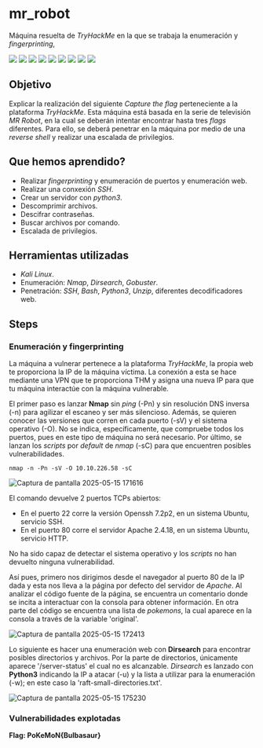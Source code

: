# mr_robot

Máquina resuelta de *TryHackMe* en la que se trabaja la enumeración y *fingerprinting*,
<div>
  <img src="https://img.shields.io/badge/-Kali-5e8ca8?style=for-the-badge&logo=kalilinux&logoColor=white" />
  <img src="https://img.shields.io/badge/-Nmap-6933FF?style=for-the-badge&logo=nmap&logoColor=white" />
  <img src="https://img.shields.io/badge/-Dirsearch-005571?style=for-the-badge&logo=dirsearch&logoColor=white" />
  <img src="https://img.shields.io/badge/-Gobuster-3CBDB1?style=for-the-badge&logo=gobuster&logoColor=white" />
 <img src="https://img.shields.io/badge/-ssh-231F20?style=for-the-badge&logo=ssh&logoColor=white" />
  <img src="https://img.shields.io/badge/-php-777BB4?style=for-the-badge&logo=php&logoColor=white" />
  <img src="https://img.shields.io/badge/-Bash-4EAA25?style=for-the-badge&logo=gnubash&logoColor=white" />
  <img src="https://img.shields.io/badge/-python-3776AB?style=for-the-badge&logo=python&logoColor=white" />
  <img src="https://img.shields.io/badge/-unzip-000000?style=for-the-badge&logo=unzip&logoColor=white" />
</div>

## Objetivo

Explicar la realización del siguiente _Capture the flag_ perteneciente a la plataforma *TryHackMe*. Esta máquina está basada en la serie de televisión *MR Robot*, en la cual se deberán intentar encontrar hasta tres *flags* diferentes. Para ello, se deberá penetrar en la máquina por medio de una *reverse shell* y realizar una escalada de privilegios.

## Que hemos aprendido?

- Realizar *fingerprinting* y enumeración de puertos y enumeración web.
- Realizar una conxexión *SSH*.
- Crear un servidor con *python3*.
- Descomprimir archivos.
- Descifrar contraseñas.
- Buscar archivos por comando.
- Escalada de privilegios.

## Herramientas utilizadas

- *Kali Linux*.
- Enumeración: *Nmap*, *Dirsearch*, *Gobuster*.
- Penetración: *SSH*, *Bash*, *Python3*, *Unzip*, diferentes decodificadores web. 

## Steps

### Enumeración y fingerprinting

La máquina a vulnerar pertenece a la plataforma *TryHackMe*, la propia web te proporciona la IP de la máquina víctima. La conexión a esta se hace mediante una VPN que te proporciona THM y asigna una nueva IP para que tu máquina interactúe con la máquina vulnerable.

El primer paso es lanzar **Nmap** sin *ping* (-Pn) y sin resolución DNS inversa (-n) para agilizar el escaneo y ser más silencioso. Además, se quieren conocer las versiones que corren en cada puerto (-sV) y el sistema operativo (-O). No se indica, específicamente, que compruebe todos los puertos, pues en este tipo de máquina no será necesario. Por último, se lanzan los *scripts* por *default* de *nmap* (-sC) para que encuentren posibles vulnerabilidades.

<code>nmap -n -Pn -sV -O 10.10.226.58 -sC</code>

![Captura de pantalla 2025-05-15 171616](https://github.com/user-attachments/assets/e2ad0251-ddf8-4c77-a94c-cc004aea621b)

El comando devuelve 2 puertos TCPs abiertos:

- En el puerto 22 corre la versión Openssh 7.2p2, en un sistema Ubuntu, servicio SSH.
- En el puerto 80 corre el servidor Apache 2.4.18, en un sistema Ubuntu, servicio HTTP.

No ha sido capaz de detectar el sistema operativo y los *scripts* no han devuelto ninguna vulnerabilidad.

Así pues, primero nos dirigimos desde el navegador al puerto 80 de la IP dada y esta nos lleva a la página por defecto del servidor de *Apache*. Al analizar el código fuente de la página, se encuentra un comentario donde se incita a interactuar con la consola para obtener información. En otra parte del código se encuentra una lista de *pokemons*, la cual aparece en la consola a través de la variable 'original'.

![Captura de pantalla 2025-05-15 172413](https://github.com/user-attachments/assets/cfe2840a-818a-4b94-b058-eb2a56c9b651)

Lo siguiente es hacer una enumeración web con **Dirsearch** para encontrar posibles directorios y archivos.  Por la parte de directorios, únicamente aparece '/server-status' el cual no es alcanzable. *Dirsearch* es lanzado con **Python3** indicando la IP a atacar (-u) y la lista a utilizar para la enumeración (-w); en este caso la 'raft-small-directories.txt'.

![Captura de pantalla 2025-05-15 175230](https://github.com/user-attachments/assets/02e63ef5-95ec-4349-9d69-63bd7fbb1097)


### Vulnerabilidades explotadas



**Flag: PoKeMoN{Bulbasaur}**

